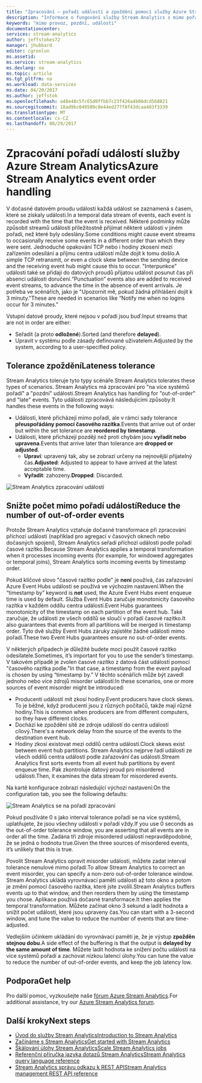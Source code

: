 ```yaml
---
title: "Zpracování – pořadí událostí a zpoždění pomocí služby Azure Stream Analytics | Microsoft Docs"
description: "Informace o fungování služby Stream Analytics s mimo pořadí nebo pozdní události v datových proudů."
keywords: "mimo provoz, pozdní, události"
documentationcenter: 
services: stream-analytics
author: jeffstokes72
manager: jhubbard
editor: cgronlun
ms.assetid: 
ms.service: stream-analytics
ms.devlang: na
ms.topic: article
ms.tgt_pltfrm: na
ms.workload: data-services
ms.date: 04/20/2017
ms.author: jeffstok
ms.openlocfilehash: a48e48c5fc65d0ffbb7c23f426a4b06dcd568821
ms.sourcegitcommit: 18ad9bc049589c8e44ed277f8f43dcaa483f3339
ms.translationtype: MT
ms.contentlocale: cs-CZ
ms.lasthandoff: 08/29/2017
---
```

# <a name="azure-stream-analytics-event-order-handling"></a><span data-ttu-id="78cd2-104">Zpracování pořadí událostí služby Azure Stream Analytics</span><span class="sxs-lookup"><span data-stu-id="78cd2-104">Azure Stream Analytics event order handling</span></span>

<span data-ttu-id="78cd2-105">V dočasné datovém proudu událostí každá událost se zaznamená s časem, které se získaly události.</span><span class="sxs-lookup"><span data-stu-id="78cd2-105">In a temporal data stream of events, each event is recorded with the time that the event is received.</span></span> <span data-ttu-id="78cd2-106">Některé podmínky může způsobit streamů událostí příležitostně přijímat některé události v jiném pořadí, než které byly odeslány.</span><span class="sxs-lookup"><span data-stu-id="78cd2-106">Some conditions might cause event streams to occasionally receive some events in a different order than which they were sent.</span></span> <span data-ttu-id="78cd2-107">Jednoduché opakování TCP nebo i hodiny zkosení mezi zařízením odesílání a příjmu centra událostí může dojít k tomu došlo.</span><span class="sxs-lookup"><span data-stu-id="78cd2-107">A simple TCP retransmit, or even a clock skew between the sending device and the receiving event hub might cause this to occur.</span></span> <span data-ttu-id="78cd2-108">"Interpunkce" události také se přidají do datových proudů přijatou událost posunut čas při absenci události doručení.</span><span class="sxs-lookup"><span data-stu-id="78cd2-108">“Punctuation” events also are added to received event streams, to advance the time in the absence of event arrivals.</span></span> <span data-ttu-id="78cd2-109">Je potřeba ve scénářích, jako je "Upozornit mě, pokud žádná přihlášení dojít k 3 minuty."</span><span class="sxs-lookup"><span data-stu-id="78cd2-109">These are needed in scenarios like “Notify me when no logins occur for 3 minutes."</span></span>

<span data-ttu-id="78cd2-110">Vstupní datové proudy, které nejsou v pořadí jsou buď:</span><span class="sxs-lookup"><span data-stu-id="78cd2-110">Input streams that are not in order are either:</span></span>
* <span data-ttu-id="78cd2-111">Seřadit (a proto **odložené**).</span><span class="sxs-lookup"><span data-stu-id="78cd2-111">Sorted (and therefore **delayed**).</span></span>
* <span data-ttu-id="78cd2-112">Upravit v systému podle zásady definované uživatelem.</span><span class="sxs-lookup"><span data-stu-id="78cd2-112">Adjusted by the system, according to a user-specified policy.</span></span>


## <a name="lateness-tolerance"></a><span data-ttu-id="78cd2-113">Tolerance zpoždění</span><span class="sxs-lookup"><span data-stu-id="78cd2-113">Lateness tolerance</span></span>
<span data-ttu-id="78cd2-114">Stream Analytics toleruje tyto typy scénáře.</span><span class="sxs-lookup"><span data-stu-id="78cd2-114">Stream Analytics tolerates these types of scenarios.</span></span> <span data-ttu-id="78cd2-115">Stream Analytics má zpracování pro "na více systémů pořadí" a "pozdní" události.</span><span class="sxs-lookup"><span data-stu-id="78cd2-115">Stream Analytics has handling for "out-of-order" and "late" events.</span></span> <span data-ttu-id="78cd2-116">Tyto události zpracovává následujícími způsoby:</span><span class="sxs-lookup"><span data-stu-id="78cd2-116">It handles these events in the following ways:</span></span>

* <span data-ttu-id="78cd2-117">Události, které přicházejí mimo pořadí, ale v rámci sady tolerance **přeuspořádány pomocí časového razítka**.</span><span class="sxs-lookup"><span data-stu-id="78cd2-117">Events that arrive out of order but within the set tolerance are **reordered by timestamp**.</span></span>
* <span data-ttu-id="78cd2-118">Události, které přicházejí později než proti chybám jsou **vyřadit nebo upravena**.</span><span class="sxs-lookup"><span data-stu-id="78cd2-118">Events that arrive later than tolerance are **dropped or adjusted**.</span></span>
    * <span data-ttu-id="78cd2-119">**Upraví**: upravený tak, aby se zobrazí určeny na nejnovější přijatelný čas.</span><span class="sxs-lookup"><span data-stu-id="78cd2-119">**Adjusted**: Adjusted to appear to have arrived at the latest acceptable time.</span></span>
    * <span data-ttu-id="78cd2-120">**Vyřadit**: zahozeny.</span><span class="sxs-lookup"><span data-stu-id="78cd2-120">**Dropped**: Discarded.</span></span>

![Stream Analytics zpracování událostí](media/stream-analytics-event-handling/stream-analytics-event-handling.png)

## <a name="reduce-the-number-of-out-of-order-events"></a><span data-ttu-id="78cd2-122">Snižte počet mimo pořadí událostí</span><span class="sxs-lookup"><span data-stu-id="78cd2-122">Reduce the number of out-of-order events</span></span>

<span data-ttu-id="78cd2-123">Protože Stream Analytics vztahuje dočasné transformace při zpracování příchozí události (například pro agregací v časových oknech nebo dočasných spojení), Stream Analytics seřadí příchozí události podle pořadí časové razítko.</span><span class="sxs-lookup"><span data-stu-id="78cd2-123">Because Stream Analytics applies a temporal transformation when it processes incoming events (for example, for windowed aggregates or temporal joins), Stream Analytics sorts incoming events by timestamp order.</span></span>

<span data-ttu-id="78cd2-124">Pokud klíčové slovo "časové razítko podle" je **není** používá, čas zařazování Azure Event Hubs události se používá ve výchozím nastavení.</span><span class="sxs-lookup"><span data-stu-id="78cd2-124">When the “timestamp by” keyword is **not** used, the Azure Event Hubs event enqueue time is used by default.</span></span> <span data-ttu-id="78cd2-125">Služba Event Hubs zaručuje monotonicity časového razítka v každém oddílu centra událostí.</span><span class="sxs-lookup"><span data-stu-id="78cd2-125">Event Hubs guarantees monotonicity of the timestamp on each partition of the event hub.</span></span> <span data-ttu-id="78cd2-126">Také zaručuje, že události ze všech oddílů se sloučí v pořadí časové razítko.</span><span class="sxs-lookup"><span data-stu-id="78cd2-126">It also guarantees that events from all partitions will be merged in timestamp order.</span></span> <span data-ttu-id="78cd2-127">Tyto dvě služby Event Hubs záruky zajistěte žádné události mimo pořadí.</span><span class="sxs-lookup"><span data-stu-id="78cd2-127">These two Event Hubs guarantees ensure no out-of-order events.</span></span>

<span data-ttu-id="78cd2-128">V některých případech je důležité budete moci použít časové razítko odesílatele.</span><span class="sxs-lookup"><span data-stu-id="78cd2-128">Sometimes, it’s important for you to use the sender’s timestamp.</span></span> <span data-ttu-id="78cd2-129">V takovém případě je zvolen časové razítko z datová část události pomocí "časového razítka podle."</span><span class="sxs-lookup"><span data-stu-id="78cd2-129">In that case, a timestamp from the event payload is chosen by using “timestamp by.”</span></span> <span data-ttu-id="78cd2-130">V těchto scénářích může být zavedl jednoho nebo více zdrojů misorder událostí:</span><span class="sxs-lookup"><span data-stu-id="78cd2-130">In these scenarios, one or more sources of event misorder might be introduced:</span></span>

* <span data-ttu-id="78cd2-131">Producenti událostí mít zkosí hodiny.</span><span class="sxs-lookup"><span data-stu-id="78cd2-131">Event producers have clock skews.</span></span> <span data-ttu-id="78cd2-132">To je běžné, když producenti jsou z různých počítačů, takže mají různé hodiny.</span><span class="sxs-lookup"><span data-stu-id="78cd2-132">This is common when producers are from different computers, so they have different clocks.</span></span>
* <span data-ttu-id="78cd2-133">Dochází ke zpoždění sítě ze zdroje událostí do centra událostí cílový.</span><span class="sxs-lookup"><span data-stu-id="78cd2-133">There's a network delay from the source of the events to the destination event hub.</span></span>
* <span data-ttu-id="78cd2-134">Hodiny zkosí existovat mezi oddílů centra událostí.</span><span class="sxs-lookup"><span data-stu-id="78cd2-134">Clock skews exist between event hub partitions.</span></span> <span data-ttu-id="78cd2-135">Stream Analytics nejprve řadí události ze všech oddílů centra událostí podle zařazování čas události.</span><span class="sxs-lookup"><span data-stu-id="78cd2-135">Stream Analytics first sorts events from all event hub partitions by event enqueue time.</span></span> <span data-ttu-id="78cd2-136">Pak zkontroluje datový proud pro misordered události.</span><span class="sxs-lookup"><span data-stu-id="78cd2-136">Then, it examines the data stream for misordered events.</span></span>

<span data-ttu-id="78cd2-137">Na kartě konfigurace zobrazí následující výchozí nastavení:</span><span class="sxs-lookup"><span data-stu-id="78cd2-137">On the configuration tab, you see the following defaults:</span></span>

![Stream Analytics se na pořadí zpracování](media/stream-analytics-event-handling/stream-analytics-out-of-order-handling.png)

<span data-ttu-id="78cd2-139">Pokud používáte 0 s jako interval tolerance pořadí se na více systémů, uplatňujete, že jsou všechny události v pořadí vždy.</span><span class="sxs-lookup"><span data-stu-id="78cd2-139">If you use 0 seconds as the out-of-order tolerance window, you are asserting that all events are in order all the time.</span></span> <span data-ttu-id="78cd2-140">Zadána tři zdroje misordered událostí nepravděpodobné, že se jedná o hodnotu true.</span><span class="sxs-lookup"><span data-stu-id="78cd2-140">Given the three sources of misordered events, it’s unlikely that this is true.</span></span> 

<span data-ttu-id="78cd2-141">Povolit Stream Analytics opravit misorder události, můžete zadat interval tolerance nenulové mimo pořadí.</span><span class="sxs-lookup"><span data-stu-id="78cd2-141">To allow Stream Analytics to correct an event misorder, you can specify a non-zero out-of-order tolerance window.</span></span> <span data-ttu-id="78cd2-142">Stream Analytics ukládá vyrovnávací paměti události až toto okno a potom je změní pomocí časového razítka, které jste zvolili.</span><span class="sxs-lookup"><span data-stu-id="78cd2-142">Stream Analytics buffers events up to that window, and then reorders them by using the timestamp you chose.</span></span> <span data-ttu-id="78cd2-143">Aplikace používá dočasné transformace.</span><span class="sxs-lookup"><span data-stu-id="78cd2-143">It then applies the temporal transformation.</span></span> <span data-ttu-id="78cd2-144">Můžete začínat okno 3 sekund a ladit hodnota a snížit počet událostí, které jsou upraveny čas.</span><span class="sxs-lookup"><span data-stu-id="78cd2-144">You can start with a 3-second window, and tune the value to reduce the number of events that are time-adjusted.</span></span> 

<span data-ttu-id="78cd2-145">Vedlejším účinkem ukládání do vyrovnávací paměti je, že je výstup **zpožděn stejnou dobu**.</span><span class="sxs-lookup"><span data-stu-id="78cd2-145">A side effect of the buffering is that the output is **delayed by the same amount of time**.</span></span> <span data-ttu-id="78cd2-146">Můžete ladit hodnota ke snížení počtu událostí na více systémů pořadí a zachovat nízkou latencí úlohy.</span><span class="sxs-lookup"><span data-stu-id="78cd2-146">You can tune the value to reduce the number of out-of-order events, and keep the job latency low.</span></span>

## <a name="get-help"></a><span data-ttu-id="78cd2-147">Podpora</span><span class="sxs-lookup"><span data-stu-id="78cd2-147">Get help</span></span>
<span data-ttu-id="78cd2-148">Pro další pomoc, vyzkoušejte naše [fórum Azure Stream Analytics](https://social.msdn.microsoft.com/Forums/en-US/home?forum=AzureStreamAnalytics).</span><span class="sxs-lookup"><span data-stu-id="78cd2-148">For additional assistance, try our [Azure Stream Analytics forum](https://social.msdn.microsoft.com/Forums/en-US/home?forum=AzureStreamAnalytics).</span></span>

## <a name="next-steps"></a><span data-ttu-id="78cd2-149">Další kroky</span><span class="sxs-lookup"><span data-stu-id="78cd2-149">Next steps</span></span>
* [<span data-ttu-id="78cd2-150">Úvod do služby Stream Analytics</span><span class="sxs-lookup"><span data-stu-id="78cd2-150">Introduction to Stream Analytics</span></span>](stream-analytics-introduction.md)
* [<span data-ttu-id="78cd2-151">Začínáme s Stream Analytics</span><span class="sxs-lookup"><span data-stu-id="78cd2-151">Get started with Stream Analytics</span></span>](stream-analytics-real-time-fraud-detection.md)
* [<span data-ttu-id="78cd2-152">Škálování úlohy Stream Analytics</span><span class="sxs-lookup"><span data-stu-id="78cd2-152">Scale Stream Analytics jobs</span></span>](stream-analytics-scale-jobs.md)
* [<span data-ttu-id="78cd2-153">Referenční příručka jazyka dotazů Stream Analytics</span><span class="sxs-lookup"><span data-stu-id="78cd2-153">Stream Analytics query language reference</span></span>](https://msdn.microsoft.com/library/azure/dn834998.aspx)
* [<span data-ttu-id="78cd2-154">Stream Analytics správu odkazu k REST API</span><span class="sxs-lookup"><span data-stu-id="78cd2-154">Stream Analytics management REST API reference</span></span>](https://msdn.microsoft.com/library/azure/dn835031.aspx)